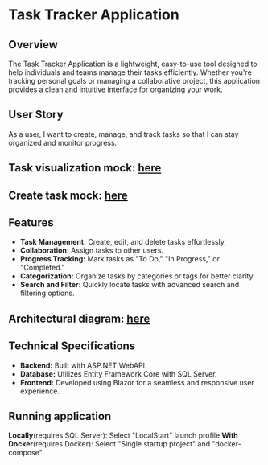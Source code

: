 # Task Tracker Application

## Overview
The Task Tracker Application is a lightweight, easy-to-use tool designed to help individuals and teams manage their tasks efficiently. Whether you're tracking personal goals or managing a collaborative project, this application provides a clean and intuitive interface for organizing your work.

## User Story
As a user, I want to create, manage, and track tasks so that I can stay organized and monitor progress.

## Task visualization mock: [here](https://drive.google.com/file/d/1q6RSFKbfN5a06NcYjWAOVX6KtbMxh1Qw/view?usp=sharing)
## Create task mock: [here](https://drive.google.com/file/d/188-xmF5xQcwahxDiB5dor5C0-8K6BUkq/view?usp=sharing)

## Features
- **Task Management:** Create, edit, and delete tasks effortlessly.
- **Collaboration:** Assign tasks to other users.
- **Progress Tracking:** Mark tasks as "To Do," "In Progress," or "Completed."
- **Categorization:** Organize tasks by categories or tags for better clarity.
- **Search and Filter:** Quickly locate tasks with advanced search and filtering options.

## Architectural diagram: [here](https://drive.google.com/file/d/1fR9L16tpFOs6_dfXkrQuetUvA8bxNYyI/view?usp=sharing)

## Technical Specifications
- **Backend:** Built with ASP.NET WebAPI.
- **Database:** Utilizes Entity Framework Core with SQL Server.
- **Frontend:** Developed using Blazor for a seamless and responsive user experience.

## Running application

**Locally**(requires SQL Server): Select "LocalStart" launch profile
**With Docker**(requires Docker): Select "Single startup project" and "docker-compose"